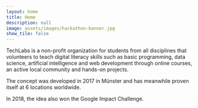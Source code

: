 ```yaml
---
layout: home
title: Home
description: null
image: assets/images/hackathon-banner.jpg
show_tile: false
---
```

TechLabs is a non-profit organization for students from all disciplines that volunteers to teach digital literacy skills such as basic programming, data science, artificial intelligence and web development through online courses, an active local community and hands-on projects.

The concept was developed in 2017 in Münster and has meanwhile proven itself at 6 locations worldwide. 

In 2018, the idea also won the Google Impact Challenge.
